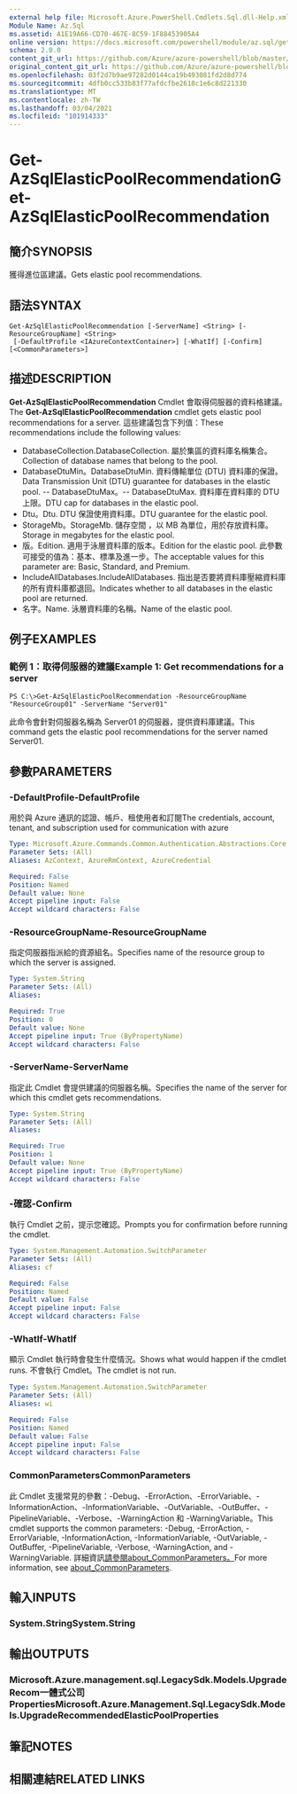 ```yaml
---
external help file: Microsoft.Azure.PowerShell.Cmdlets.Sql.dll-Help.xml
Module Name: Az.Sql
ms.assetid: A1E19A66-CD70-467E-8C59-1F88453905A4
online version: https://docs.microsoft.com/powershell/module/az.sql/get-azsqlelasticpoolrecommendation
schema: 2.0.0
content_git_url: https://github.com/Azure/azure-powershell/blob/master/src/Sql/Sql/help/Get-AzSqlElasticPoolRecommendation.md
original_content_git_url: https://github.com/Azure/azure-powershell/blob/master/src/Sql/Sql/help/Get-AzSqlElasticPoolRecommendation.md
ms.openlocfilehash: 03f2d7b9ae97282d0144ca19b493081fd2d8d774
ms.sourcegitcommit: 4dfb0cc533b83f77afdcfbe2618c1e6c8d221330
ms.translationtype: MT
ms.contentlocale: zh-TW
ms.lasthandoff: 03/04/2021
ms.locfileid: "101914333"
---
```

# <span data-ttu-id="a182a-101">Get-AzSqlElasticPoolRecommendation</span><span class="sxs-lookup"><span data-stu-id="a182a-101">Get-AzSqlElasticPoolRecommendation</span></span>

## <span data-ttu-id="a182a-102">簡介</span><span class="sxs-lookup"><span data-stu-id="a182a-102">SYNOPSIS</span></span>
<span data-ttu-id="a182a-103">獲得進位區建議。</span><span class="sxs-lookup"><span data-stu-id="a182a-103">Gets elastic pool recommendations.</span></span>

## <span data-ttu-id="a182a-104">語法</span><span class="sxs-lookup"><span data-stu-id="a182a-104">SYNTAX</span></span>

```
Get-AzSqlElasticPoolRecommendation [-ServerName] <String> [-ResourceGroupName] <String>
 [-DefaultProfile <IAzureContextContainer>] [-WhatIf] [-Confirm] [<CommonParameters>]
```

## <span data-ttu-id="a182a-105">描述</span><span class="sxs-lookup"><span data-stu-id="a182a-105">DESCRIPTION</span></span>
<span data-ttu-id="a182a-106">**Get-AzSqlElasticPoolRecommendation** Cmdlet 會取得伺服器的資料格建議。</span><span class="sxs-lookup"><span data-stu-id="a182a-106">The **Get-AzSqlElasticPoolRecommendation** cmdlet gets elastic pool recommendations for a server.</span></span>
<span data-ttu-id="a182a-107">這些建議包含下列值：</span><span class="sxs-lookup"><span data-stu-id="a182a-107">These recommendations include the following values:</span></span>
- <span data-ttu-id="a182a-108">DatabaseCollection.</span><span class="sxs-lookup"><span data-stu-id="a182a-108">DatabaseCollection.</span></span> <span data-ttu-id="a182a-109">屬於集區的資料庫名稱集合。</span><span class="sxs-lookup"><span data-stu-id="a182a-109">Collection of database names that belong to the pool.</span></span> 
- <span data-ttu-id="a182a-110">DatabaseDtuMin。</span><span class="sxs-lookup"><span data-stu-id="a182a-110">DatabaseDtuMin.</span></span> <span data-ttu-id="a182a-111">資料傳輸單位 (DTU) 資料庫的保證。</span><span class="sxs-lookup"><span data-stu-id="a182a-111">Data Transmission Unit (DTU) guarantee for databases in the elastic pool.</span></span> 
 <span data-ttu-id="a182a-112">-- DatabaseDtuMax。</span><span class="sxs-lookup"><span data-stu-id="a182a-112">-- DatabaseDtuMax.</span></span> <span data-ttu-id="a182a-113">資料庫在資料庫的 DTU 上限。</span><span class="sxs-lookup"><span data-stu-id="a182a-113">DTU cap for databases in the elastic pool.</span></span> 
- <span data-ttu-id="a182a-114">Dtu。</span><span class="sxs-lookup"><span data-stu-id="a182a-114">Dtu.</span></span> <span data-ttu-id="a182a-115">DTU 保證使用資料庫。</span><span class="sxs-lookup"><span data-stu-id="a182a-115">DTU guarantee for the elastic pool.</span></span> 
- <span data-ttu-id="a182a-116">StorageMb。</span><span class="sxs-lookup"><span data-stu-id="a182a-116">StorageMb.</span></span> <span data-ttu-id="a182a-117">儲存空間 ，以 MB 為單位，用於存放資料庫。</span><span class="sxs-lookup"><span data-stu-id="a182a-117">Storage in megabytes for the elastic pool.</span></span> 
- <span data-ttu-id="a182a-118">版。</span><span class="sxs-lookup"><span data-stu-id="a182a-118">Edition.</span></span> <span data-ttu-id="a182a-119">適用于泳層資料庫的版本。</span><span class="sxs-lookup"><span data-stu-id="a182a-119">Edition for the elastic pool.</span></span> <span data-ttu-id="a182a-120">此參數可接受的值為：基本、標準及進一步。</span><span class="sxs-lookup"><span data-stu-id="a182a-120">The acceptable values for this parameter are: Basic, Standard, and Premium.</span></span> 
- <span data-ttu-id="a182a-121">IncludeAllDatabases.</span><span class="sxs-lookup"><span data-stu-id="a182a-121">IncludeAllDatabases.</span></span> <span data-ttu-id="a182a-122">指出是否要將資料庫壓縮資料庫的所有資料庫都退回。</span><span class="sxs-lookup"><span data-stu-id="a182a-122">Indicates whether to all databases in the elastic pool are returned.</span></span> 
- <span data-ttu-id="a182a-123">名字。</span><span class="sxs-lookup"><span data-stu-id="a182a-123">Name.</span></span> <span data-ttu-id="a182a-124">泳層資料庫的名稱。</span><span class="sxs-lookup"><span data-stu-id="a182a-124">Name of the elastic pool.</span></span>

## <span data-ttu-id="a182a-125">例子</span><span class="sxs-lookup"><span data-stu-id="a182a-125">EXAMPLES</span></span>

### <span data-ttu-id="a182a-126">範例 1：取得伺服器的建議</span><span class="sxs-lookup"><span data-stu-id="a182a-126">Example 1: Get recommendations for a server</span></span>
```
PS C:\>Get-AzSqlElasticPoolRecommendation -ResourceGroupName "ResourceGroup01" -ServerName "Server01"
```

<span data-ttu-id="a182a-127">此命令會針對伺服器名稱為 Server01 的伺服器，提供資料庫建議。</span><span class="sxs-lookup"><span data-stu-id="a182a-127">This command gets the elastic pool recommendations for the server named Server01.</span></span>

## <span data-ttu-id="a182a-128">參數</span><span class="sxs-lookup"><span data-stu-id="a182a-128">PARAMETERS</span></span>

### <span data-ttu-id="a182a-129">-DefaultProfile</span><span class="sxs-lookup"><span data-stu-id="a182a-129">-DefaultProfile</span></span>
<span data-ttu-id="a182a-130">用於與 Azure 通訊的認證、帳戶、租使用者和訂閱</span><span class="sxs-lookup"><span data-stu-id="a182a-130">The credentials, account, tenant, and subscription used for communication with azure</span></span>

```yaml
Type: Microsoft.Azure.Commands.Common.Authentication.Abstractions.Core.IAzureContextContainer
Parameter Sets: (All)
Aliases: AzContext, AzureRmContext, AzureCredential

Required: False
Position: Named
Default value: None
Accept pipeline input: False
Accept wildcard characters: False
```

### <span data-ttu-id="a182a-131">-ResourceGroupName</span><span class="sxs-lookup"><span data-stu-id="a182a-131">-ResourceGroupName</span></span>
<span data-ttu-id="a182a-132">指定伺服器指派給的資源組名。</span><span class="sxs-lookup"><span data-stu-id="a182a-132">Specifies name of the resource group to which the server is assigned.</span></span>

```yaml
Type: System.String
Parameter Sets: (All)
Aliases:

Required: True
Position: 0
Default value: None
Accept pipeline input: True (ByPropertyName)
Accept wildcard characters: False
```

### <span data-ttu-id="a182a-133">-ServerName</span><span class="sxs-lookup"><span data-stu-id="a182a-133">-ServerName</span></span>
<span data-ttu-id="a182a-134">指定此 Cmdlet 會提供建議的伺服器名稱。</span><span class="sxs-lookup"><span data-stu-id="a182a-134">Specifies the name of the server for which this cmdlet gets recommendations.</span></span>

```yaml
Type: System.String
Parameter Sets: (All)
Aliases:

Required: True
Position: 1
Default value: None
Accept pipeline input: True (ByPropertyName)
Accept wildcard characters: False
```

### <span data-ttu-id="a182a-135">-確認</span><span class="sxs-lookup"><span data-stu-id="a182a-135">-Confirm</span></span>
<span data-ttu-id="a182a-136">執行 Cmdlet 之前，提示您確認。</span><span class="sxs-lookup"><span data-stu-id="a182a-136">Prompts you for confirmation before running the cmdlet.</span></span>

```yaml
Type: System.Management.Automation.SwitchParameter
Parameter Sets: (All)
Aliases: cf

Required: False
Position: Named
Default value: False
Accept pipeline input: False
Accept wildcard characters: False
```

### <span data-ttu-id="a182a-137">-WhatIf</span><span class="sxs-lookup"><span data-stu-id="a182a-137">-WhatIf</span></span>
<span data-ttu-id="a182a-138">顯示 Cmdlet 執行時會發生什麼情況。</span><span class="sxs-lookup"><span data-stu-id="a182a-138">Shows what would happen if the cmdlet runs.</span></span>
<span data-ttu-id="a182a-139">不會執行 Cmdlet。</span><span class="sxs-lookup"><span data-stu-id="a182a-139">The cmdlet is not run.</span></span>

```yaml
Type: System.Management.Automation.SwitchParameter
Parameter Sets: (All)
Aliases: wi

Required: False
Position: Named
Default value: False
Accept pipeline input: False
Accept wildcard characters: False
```

### <span data-ttu-id="a182a-140">CommonParameters</span><span class="sxs-lookup"><span data-stu-id="a182a-140">CommonParameters</span></span>
<span data-ttu-id="a182a-141">此 Cmdlet 支援常見的參數：-Debug、-ErrorAction、-ErrorVariable、-InformationAction、-InformationVariable、-OutVariable、-OutBuffer、-PipelineVariable、-Verbose、-WarningAction 和 -WarningVariable。</span><span class="sxs-lookup"><span data-stu-id="a182a-141">This cmdlet supports the common parameters: -Debug, -ErrorAction, -ErrorVariable, -InformationAction, -InformationVariable, -OutVariable, -OutBuffer, -PipelineVariable, -Verbose, -WarningAction, and -WarningVariable.</span></span> <span data-ttu-id="a182a-142">詳細資訊[請參閱about_CommonParameters。](http://go.microsoft.com/fwlink/?LinkID=113216)</span><span class="sxs-lookup"><span data-stu-id="a182a-142">For more information, see [about_CommonParameters](http://go.microsoft.com/fwlink/?LinkID=113216).</span></span>

## <span data-ttu-id="a182a-143">輸入</span><span class="sxs-lookup"><span data-stu-id="a182a-143">INPUTS</span></span>

### <span data-ttu-id="a182a-144">System.String</span><span class="sxs-lookup"><span data-stu-id="a182a-144">System.String</span></span>

## <span data-ttu-id="a182a-145">輸出</span><span class="sxs-lookup"><span data-stu-id="a182a-145">OUTPUTS</span></span>

### <span data-ttu-id="a182a-146">Microsoft.Azure.management.sql.LegacySdk.Models.UpgradeRecom一體式公司Properties</span><span class="sxs-lookup"><span data-stu-id="a182a-146">Microsoft.Azure.Management.Sql.LegacySdk.Models.UpgradeRecommendedElasticPoolProperties</span></span>

## <span data-ttu-id="a182a-147">筆記</span><span class="sxs-lookup"><span data-stu-id="a182a-147">NOTES</span></span>

## <span data-ttu-id="a182a-148">相關連結</span><span class="sxs-lookup"><span data-stu-id="a182a-148">RELATED LINKS</span></span>
